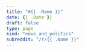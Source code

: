 ```yaml
---
title: "#{{ .Name }}"
date: {{ .Date }}
draft: false
type: page
kind: "news_and_politics"
subreddit: "/r/{{ .Name }}"
---
```

